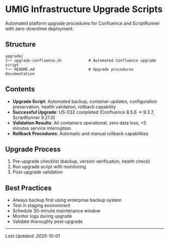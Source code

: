 # UMIG Infrastructure Upgrade Scripts

Automated platform upgrade procedures for Confluence and ScriptRunner with zero-downtime deployment.

## Structure

```
upgrade/
├── upgrade-confluence.sh            # Automated Confluence upgrade script
└── README.md                        # Upgrade procedures documentation
```

## Contents

- **Upgrade Script**: Automated backup, container updates, configuration preservation, health validation, rollback capability
- **Successful Upgrade**: US-032 completed (Confluence 8.5.6 → 9.2.7, ScriptRunner 9.21.0)
- **Validation Results**: All containers operational, zero data loss, <5 minutes service interruption
- **Rollback Procedures**: Automatic and manual rollback capabilities

## Upgrade Process

1. Pre-upgrade checklist (backup, version verification, health check)
2. Run upgrade script with monitoring
3. Post-upgrade validation

## Best Practices

- Always backup first using enterprise backup system
- Test in staging environment
- Schedule 30-minute maintenance window
- Monitor logs during upgrade
- Validate thoroughly post-upgrade

---

_Last Updated: 2025-10-01_

